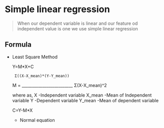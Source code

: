 # Simple linear regression 
> When our dependent variable  is  linear  and our feature od independent value is one we use simple linear regression
## Formula 
 - Least Square Method

    Y=M*X+C
    
    
        Σ((X-X_mean)*(Y-Y_mean)) 
    M = _________________________ 
              Σ(X-X_mean)^2 
             
             
    where as,
        X      -Independent variable 
        X_mean -Mean of Independent variable 
        Y      -Dependent variable 
        Y_mean -Mean of dependent variable 


     C=Y-M*X
     
     
   - Normal equation
